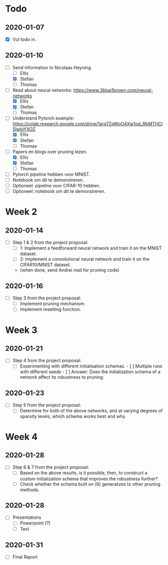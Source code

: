 # Todo

## 2020-01-07
- [x] Vul todo in.

## 2020-01-10
- [ ] Send information to Nicolaas Heyning.
    - [ ] Ellis
    - [x] Stefan
    - [ ] Thomas
- [ ] Read about neural networks: https://www.3blue1brown.com/neural-networks
    - [X] Ellis
    - [x] Stefan
    - [ ] Thomas
- [ ] Understand Pytorch example: https://colab.research.google.com/drive/1arq7ZpWoO4Xw1od_RbMTHCl5IwIoYXOZ
    - [X] Ellis
    - [X] Stefan
    - [ ] Thomas
- [ ] Papers en blogs over pruning lezen.
    - [X] Ellis
    - [X] Stefan
    - [ ] Thomas
- [ ] Pytorch pipeline hebben voor MNIST.
- [ ] Notebook om dit te demonstreren.
- [ ] Optioneel: pipeline voor CIFAR-10 hebben.
- [ ] Optioneel: notebook om dit te demonstreren.

# Week 2

## 2020-01-14
- [ ] Step 1 & 2 from the project proposal:
    - [ ] 1: Implement a feedforward neural network and train it on the MNIST dataset.
    - [ ] 2: Implement a convolutional neural network and train it on the CIFAR10/MNIST dataset.
    - (when done, send Andrei mail for pruning code)

## 2020-01-16
- [ ] Step 3 from the project proposal:
    - [ ] Implement pruning mechanism.
    - [ ] Implement resetting function.
    
# Week 3

## 2020-01-21
- [ ] Step 4 from the project proposal:
    - [ ] Experimenting with different initialisation schemas.
          - [ ] Multiple runs with different seeds
          - [ ]  Answer: Does the initialization schema of a network affect its robustness to pruning.

## 2020-01-23
- [ ] Step 5 from the project proposal:
    - [ ] Determine for both of the above networks, and at varying degrees of sparsity levels, which schema works best and why.

# Week 4

## 2020-01-28
- [ ] Step 6 & 7 from the project proposal:
    - [ ] Based on the above results, is it possible, then, to construct a custom initialization schema that improves the robustness further?
    - [ ] Check whether the schema built on (6) generalizes to other pruning methods.

## 2020-01-28
- [ ] Presentations
    - [ ] Powerpoint (?)
    - [ ] Text

## 2020-01-31
- [ ] Final Report
